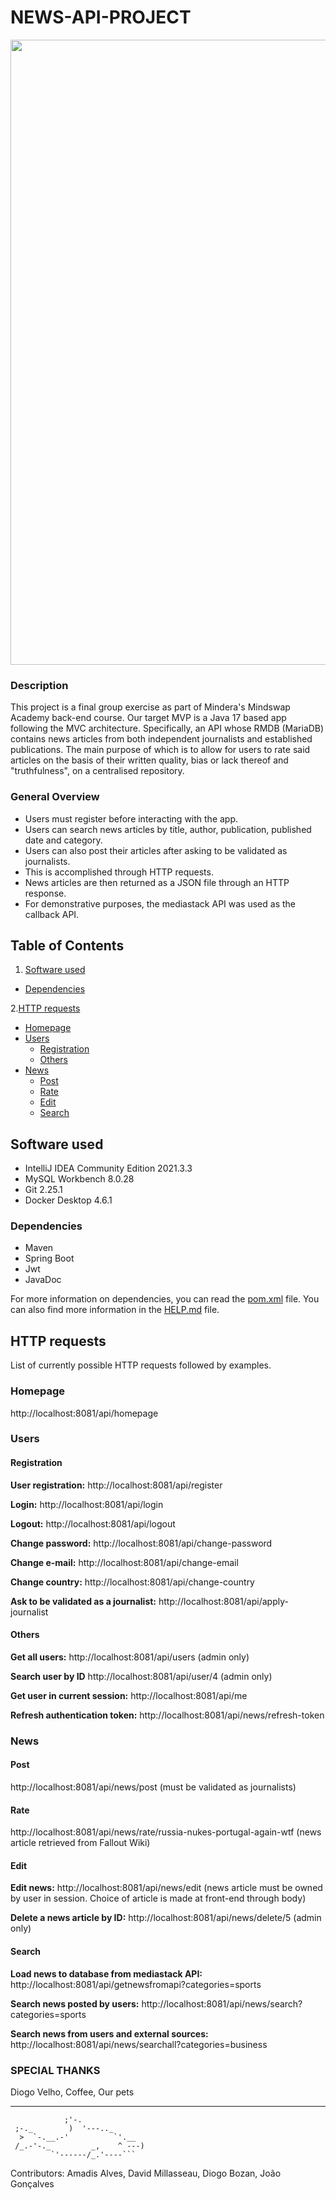 # NEWS-API-PROJECT

<div align="center">
<img src="https://user-images.githubusercontent.com/97889790/161441227-e95904d6-a6bc-435c-9d38-6ecb93155d53.png" width="1000px" />
</div>

### Description
This project is a final group exercise as part of Mindera's Mindswap Academy back-end course.
Our target MVP is a Java 17 based app following the MVC architecture.
Specifically, an API whose RMDB (MariaDB) contains news articles from both independent journalists and established
publications.
The main purpose of which is to allow for users to rate said articles
on the basis of their written quality, bias or lack thereof and "truthfulness", on a centralised repository.



### General Overview
* Users must register before interacting with the app.
* Users can search news articles by title, author, publication, published date and category.
* Users can also post their articles after asking to be validated as journalists.
* This is accomplished through HTTP requests.
* News articles are then returned as a JSON file through an HTTP response.
* For demonstrative purposes, the mediastack API was used as the callback API.


## Table of Contents
1. [Software used](#software-used)
 * [Dependencies](#dependencies)

2.[HTTP requests](#http-requests)

* [Homepage](#homepage)
* [Users](#users)
    * [Registration](#registration)
    * [Others](#others)
* [News](#news)
    * [Post](#post)
    * [Rate](#rate)
    * [Edit](#edit)
    * [Search](#search)


## Software used
* IntelliJ IDEA Community Edition 2021.3.3
* MySQL Workbench 8.0.28
* Git 2.25.1
* Docker Desktop 4.6.1


### Dependencies
* Maven
* Spring Boot
* Jwt
* JavaDoc

For more information on dependencies, you can read the [pom.xml](https://github.com/mardipraxes/api-project-spring/blob/main/pom.xml) file.
You can also find more information in the [HELP.md](https://github.com/mardipraxes/api-project-spring/blob/main/HELP.md) file.
## HTTP requests
List of currently possible HTTP requests followed by examples.


### Homepage
http://localhost:8081/api/homepage

### Users
#### Registration

**User registration:** http://localhost:8081/api/register

**Login:** http://localhost:8081/api/login

**Logout:** http://localhost:8081/api/logout

**Change password:** http://localhost:8081/api/change-password

**Change e-mail:** http://localhost:8081/api/change-email

**Change country:** http://localhost:8081/api/change-country

**Ask to be validated as a journalist:** http://localhost:8081/api/apply-journalist


#### Others

**Get all users:** http://localhost:8081/api/users
(admin only)

**Search user by ID** http://localhost:8081/api/user/4
(admin only)

**Get user in current session:** http://localhost:8081/api/me

**Refresh authentication token:** http://localhost:8081/api/news/refresh-token


### News

#### Post
http://localhost:8081/api/news/post
(must be validated as journalists)

#### Rate
http://localhost:8081/api/news/rate/russia-nukes-portugal-again-wtf
(news article retrieved from Fallout Wiki)

#### Edit
**Edit news:** http://localhost:8081/api/news/edit
(news article must be owned by user in session. Choice of article is made at front-end through body)

**Delete a news article by ID:** http://localhost:8081/api/news/delete/5
(admin only)

#### Search
**Load news to database from mediastack API:** http://localhost:8081/api/getnewsfromapi?categories=sports

**Search news posted by users:** http://localhost:8081/api/news/search?categories=sports

**Search news from users and external sources:** http://localhost:8081/api/news/searchall?categories=business




### SPECIAL THANKS
Diogo Velho, Coffee, Our pets


__________________________________________________________________________________________



                ;'-. 
     ;-._        )  '---.._
      >  `-.__.-'          `'.__
     /_.-'-._         _,    ^ ---)
             `'------/_.'----```


Contributors: Amadis Alves, David Millasseau, Diogo Bozan, João Gonçalves
